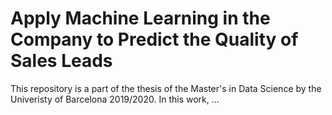 # Apply Machine Learning in the Company to Predict the Quality of Sales Leads

This repository is a part of the thesis of the Master's in Data Science by the Univeristy of Barcelona 2019/2020.
In this work, <abstract>...
